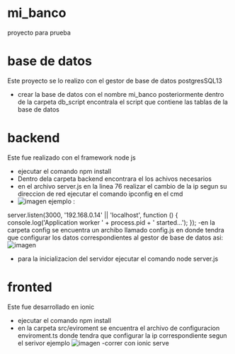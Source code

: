 # mi_banco
proyecto para prueba 

# base de datos
Este proyecto se lo realizo con el gestor de base de datos postgresSQL13 
- crear la base de datos con el nombre mi_banco posteriormente dentro de la carpeta db_script
encontrala el script que contiene las tablas de la  base de datos

# backend

Este fue realizado con el framework node js
- ejecutar el comando npm install 
- Dentro dela carpeta backend encontrara el los achivos necesarios 
- en el archivo server.js en la linea 76 realizar el cambio de la ip  segun su direccion de red ejecutar el comando ipconfig en el cmd
- ![imagen](https://user-images.githubusercontent.com/30697632/114262262-a06b3980-99a4-11eb-9ab8-bb07b1c28838.png)
ejemplo :

 server.listen(3000, '192.168.0.14' || 'localhost', function () {
  console.log('Application worker ' + process.pid + ' started...');
});
-en la carpeta config se encuentra un archibo llamado config.js en donde tendra que configurar los datos correspondientes al gestor de base de datos asi:
![imagen](https://user-images.githubusercontent.com/30697632/114262318-0657c100-99a5-11eb-894d-38d7b1221753.png)
- para la inicializacion del servidor ejecutar el comando node server.js

# fronted
Este fue desarrollado en ionic
- ejecutar el comando npm install
- en la carpeta src/eviroment  se encuentra el archivo de configuracion enviroment.ts donde tendra que configurar la ip correspondiente segun el serivor ejemplo
![imagen](https://user-images.githubusercontent.com/30697632/114262412-7403ed00-99a5-11eb-8571-b25cc9900ccb.png)
-correr con ionic serve


